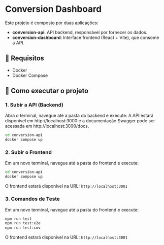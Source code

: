 # Conversion Dashboard

Este projeto é composto por duas aplicações:

- **conversion-api**: API backend, responsável por fornecer os dados.
- **conversion-dashboard**: Interface frontend (React + Vite), que consome a API.

## 🔧 Requisitos

- Docker
- Docker Compose

## 🚀 Como executar o projeto

### 1. Subir a API (Backend)

Abra o terminal, navegue até a pasta do backend e execute:
A API estará disponível em http://localhost:3000 e a documentação Swagger pode ser acessada em http://localhost:3000/docs.

```bash
cd conversion-api
docker compose up
```

### 2. Subir o Frontend

Em um novo terminal, navegue até a pasta do frontend e execute:

```bash
cd conversion-api
docker compose up
```

O frontend estará disponível na URL: `http://localhost:3001`

### 3. Comandos de Teste

Em um novo terminal, navegue até a pasta do frontend e execute:

```bash
npm run test
npm run test:e2e
npm run test:cov
```

O frontend estará disponível na URL: `http://localhost:3001`
